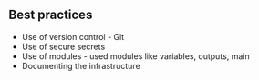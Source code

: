 ## Best practices

* Use of version control - Git
* Use of secure secrets
* Use of modules - used modules like variables, outputs, main
* Documenting the infrastructure
